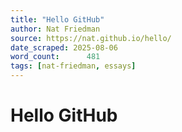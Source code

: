 ```yaml
---
title: "Hello GitHub"
author: Nat Friedman
source: https://nat.github.io/hello/
date_scraped: 2025-08-06
word_count:      481
tags: [nat-friedman, essays]
---
```


# Hello GitHub

